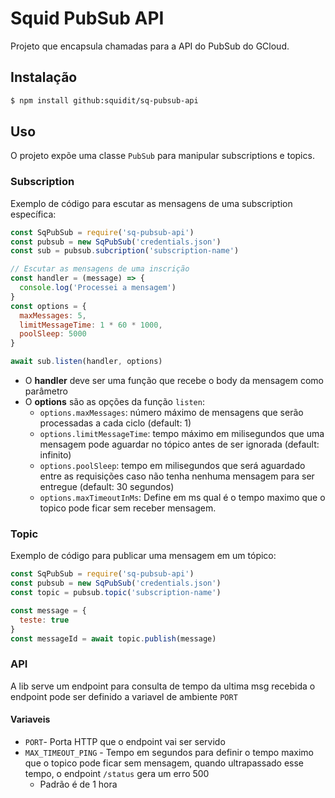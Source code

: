 # Squid PubSub API

Projeto que encapsula chamadas para a API do PubSub do GCloud.

## Instalação

```sh
$ npm install github:squidit/sq-pubsub-api
```

## Uso

O projeto expõe uma classe `PubSub` para manipular subscriptions e topics.

### Subscription

Exemplo de código para escutar as mensagens de uma subscription específica:

```js
const SqPubSub = require('sq-pubsub-api')
const pubsub = new SqPubSub('credentials.json')
const sub = pubsub.subcription('subscription-name')

// Escutar as mensagens de uma inscrição
const handler = (message) => {
  console.log('Processei a mensagem')
}
const options = {
  maxMessages: 5,
  limitMessageTime: 1 * 60 * 1000,
  poolSleep: 5000
}

await sub.listen(handler, options)
```

- O **handler** deve ser uma função que recebe o body da mensagem como parâmetro
- O **options** são as opções da função `listen`:
  - `options.maxMessages`: número máximo de mensagens que serão processadas a cada ciclo (default: 1)
  - `options.limitMessageTime`: tempo máximo em milisegundos que uma mensagem pode aguardar no tópico antes de ser ignorada (default: infinito)
  - `options.poolSleep`: tempo em milisegundos que será aguardado entre as requisições caso não tenha nenhuma mensagem para ser entregue (default: 30 segundos)
  - `options.maxTimeoutInMs`: Define em ms qual é o tempo maximo que o topico pode ficar sem receber mensagem.

### Topic

Exemplo de código para publicar uma mensagem em um tópico:

```js
const SqPubSub = require('sq-pubsub-api')
const pubsub = new SqPubSub('credentials.json')
const topic = pubsub.topic('subscription-name')

const message = {
  teste: true
}
const messageId = await topic.publish(message)
```


### API
A lib serve um endpoint para consulta de tempo da ultima msg recebida
o endpoint pode ser definido a variavel de ambiente `PORT`

#### Variaveis
- `PORT`- Porta HTTP que o endpoint vai ser servido
- `MAX_TIMEOUT_PING` - Tempo em segundos para definir o tempo maximo que o topico pode ficar sem mensagem, quando ultrapassado esse tempo, o endpoint `/status` gera um erro 500
  - Padrão é de 1 hora
